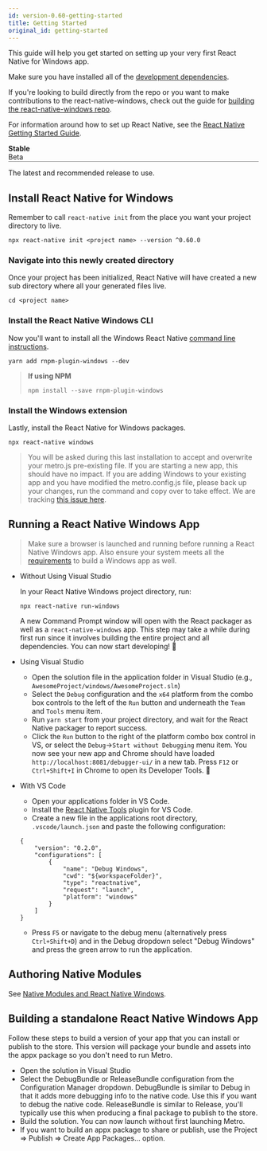 ```yaml
---
id: version-0.60-getting-started
title: Getting Started
original_id: getting-started
---
```


<!DOCTYPE html>
<html>
<head>
<meta name="viewport" content="width=device-width, initial-scale=1">
<style>
.invisible {
  visibility: hidden;
  display: none;
}
.visible {
  visibility: visible;
}
.toggler {
    margin-bottom: 1em;
}
.toggler ul {
    width: 100%;
    display: inline-block;
    list-style-type: none;
    padding: 0;
    margin: 0;
    border-bottom: 1px solid #6d6d6d;
    cursor: default;
}
.toggleActive{
  font-weight: 700;
}
.toggleInactive{
  font-weight: 400;
}
</style>
</head>
<body>

<script>
function displayTab(tabType) {
  if (tabType === 'stable') {
    document.getElementById("stableTab").className = "toggleActive";
    document.getElementById("betaTab").className = "toggleInactive";
    document.getElementById("beta").className = "invisible";
    document.getElementById("stable").className = "visible";
  }
  else {
    document.getElementById("stableTab").className = "toggleInactive";
    document.getElementById("betaTab").className = "toggleActive";
    document.getElementById("beta").className = "visible";
    document.getElementById("stable").className = "invisible";
  }
}
</script>

This guide will help you get started on setting up your very first React Native for Windows app.

Make sure you have installed all of the [development dependencies](rnw-dependencies.md).

If you're looking to build directly from the repo or you want to make contributions to the react-native-windows, check out the guide for [building the react-native-windows repo](building-rnw.md).

For information around how to set up React Native, see the [React Native Getting Started Guide](http://facebook.github.io/react-native/docs/getting-started.html).

<div>
  <div class="toggler">
    <ul role="tablist">
      <li aria-selected="true" role="tab" tabindex="0" id="stableTab" class="toggleActive" onclick="displayTab('stable')"> Stable </li>
      <li aria-selected="false" role="tab" tabindex="0" id="betaTab" onclick="displayTab('beta')"> Beta </li>
    </ul>    
  </div>
  <div id="stable">
The latest and recommended release to use.

## Install React Native for Windows

Remember to call `react-native init` from the place you want your project directory to live.

```
npx react-native init <project name> --version ^0.60.0
```

### Navigate into this newly created directory

Once your project has been initialized, React Native will have created a new sub directory where all your generated files live.

```
cd <project name>
```

### Install the React Native Windows CLI

Now you'll want to install all the Windows React Native [command line instructions](https://www.npmjs.com/package/rnpm-plugin-windows).

```
yarn add rnpm-plugin-windows --dev
```

>**If using NPM**
>
>```npm install --save rnpm-plugin-windows```

### Install the Windows extension

Lastly, install the React Native for Windows packages.

```
npx react-native windows
```

> You will be asked during this last installation to accept and overwrite your metro.js pre-existing file. If you are starting a new app, this should have no impact. If you are adding Windows to your existing app and you have modified the metro.config.js file, please back up your changes, run the command and copy over to take effect. We are tracking [this issue here](https://github.com/microsoft/react-native-windows-samples/issues/277).

  </div>
  <div id="beta" class="invisible">

>The newest release guaranteed to get the features and content first; however, not all bugs or framework quirks have been fixed.
>
>Once Beta has been completely vetted for bugs and has been out long enough to be considered fit for mass consumption, it will become the new Stable.

## Install React Native for Windows (beta)

Remember to call `react-native init` from the place you want your project directory to live.

```
npx react-native init <project name> --version ^0.61.5
```

### Navigate into this newly created directory

Once your project has been initialized, React Native will have created a new sub directory where all your generated files live.

```
cd <project name>
```

### Install the React Native Windows CLI

Now you'll want to install all the Windows React Native [command line instructions](https://www.npmjs.com/package/rnpm-plugin-windows).

```
yarn add rnpm-plugin-windows --dev
```

>**If using NPM**
>
>```npm install --save rnpm-plugin-windows```

### Install the Windows extension

Lastly, install the React Native for Windows packages.

```
npx react-native windows --template beta
```

> You will be asked during this last installation to accept and overwrite your metro.js pre-existing file. If you are starting a new app, this should have no impact. If you are adding Windows to your existing app and you have modified the metro.config.js file, please back up your changes, run the command and copy over to take effect. We are tracking [this issue here](https://github.com/microsoft/react-native-windows/issues/4698).

  </div>  
</div>

## Running a React Native Windows App

> Make sure a browser is launched and running before running a React Native Windows app.
> Also ensure your system meets all the [requirements](https://microsoft.github.io/react-native-windows/docs/rnw-dependencies) to build a Windows app as well.

- Without Using Visual Studio

  In your React Native Windows project directory, run:

  ```
  npx react-native run-windows
  ```

  A new Command Prompt window will open with the React packager as well as a `react-native-windows` app. This step may take a while during first run since it involves building the entire project and all dependencies. You can now start developing! :tada:

- Using Visual Studio

  - Open the solution file in the application folder in Visual Studio (e.g., `AwesomeProject/windows/AwesomeProject.sln`)
  - Select the `Debug` configuration and the `x64` platform from the combo box controls to the left of the `Run` button and underneath the `Team` and `Tools` menu item.
  - Run `yarn start` from your project directory, and wait for the React Native packager to report success.
  - Click the `Run` button to the right of the platform combo box control in VS, or select the `Debug`->`Start without Debugging` menu item. You now see your new app and Chrome should have loaded `http://localhost:8081/debugger-ui/` in a new tab. Press `F12` or `Ctrl+Shift+I` in Chrome to open its Developer Tools. :tada:

- With VS Code
  - Open your applications folder in VS Code.
  - Install the [React Native Tools](https://marketplace.visualstudio.com/items?itemName=msjsdiag.vscode-react-native) plugin for VS Code.
  - Create a new file in the applications root directory, `.vscode/launch.json` and paste the following configuration:
  ```
  {
      "version": "0.2.0",
      "configurations": [
          {
              "name": "Debug Windows",
              "cwd": "${workspaceFolder}",
              "type": "reactnative",
              "request": "launch",
              "platform": "windows"
          }
      ]
  }
  ```
  - Press `F5` or navigate to the debug menu (alternatively press `Ctrl+Shift+D`) and in the Debug dropdown select "Debug Windows" and press the green arrow to run the application.

## Authoring Native Modules

See [Native Modules and React Native Windows](native-modules.md).

## Building a standalone React Native Windows App

Follow these steps to build a version of your app that you can install or publish to the store. This version will package your bundle and assets into the appx package so you don't need to run Metro.

- Open the solution in Visual Studio
- Select the DebugBundle or ReleaseBundle configuration from the Configuration Manager dropdown. DebugBundle is similar to Debug in that it adds more debugging info to the native code. Use this if you want to debug the native code. ReleaseBundle is similar to Release, you'll typically use this when producing a final package to publish to the store.
- Build the solution. You can now launch without first launching Metro.
- If you want to build an appx package to share or publish, use the Project => Publish => Create App Packages... option.

</body>
</html>
